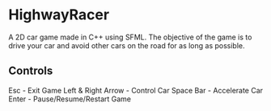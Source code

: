 # HighwayRacer
A 2D car game made in C++ using SFML.
The objective of the game is to drive your car and avoid other cars on the road for as long as possible.


## Controls

Esc - Exit Game
Left & Right Arrow - Control Car
Space Bar - Accelerate Car
Enter - Pause/Resume/Restart Game
